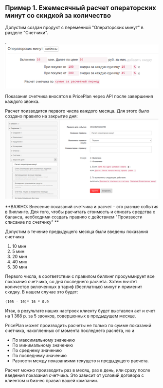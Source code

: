 ## Пример 1. Ежемесячный расчет операторских минут со скидкой за количество

Допустим создан продукт с переменной "Операторских минут" в разделе "Счетчики".

.![](/assets/Selection_158.png)

Показания счетчика вносятся в PricePlan через API после завершения каждого звонка.

Расчет поизводится первого числа каждого месяца. Для этого было создано правило на закрытие дня:![](/assets/Selection_159.png) 

**ВАЖНО: Внесение показаний счетчика и расчет - это разные события в биллинге. Для того, чтобы расчитать стоимость и списать средства с баланса, необходими создать правило с действием "Произвести списание по счетчику" **

Допустим в течение предыдущего месяца были введены показания счетчика

1. 10 мин
2. 5 мин
3. 20 мин
4. 40 мин
5. 30 мин

Первого числа, в соответствии с правилом биллинг просуммирует все показания счетчика, со дня последнего расчета. Затем вычтет количество включенных в тариф \(бесплатных\) минут и применит скидку. В нашем случае это будет: 

`(105 - 10)* 16 * 0.9`

Итак, в результате наших настроек клиенту будет выставлен акт и счет на 1 368 р. за 5 звонков, совершенных в предыдущем месяце.

PricePlan может производить расчеты не только по сумме показаний счетчика, накопленных от момента последнего расчёта, но и

* По максимальному значению
* По минимальному значению
* По среднему значению
* По последнему значению
* Разности между показаниями текущего и предыдущего расчета.

Расчет можно производить раз в месяц, раз в день, или сразу после введения показания счетчика. Это зависит от условий договора с клиентом и бизнес правил вашей компании.

